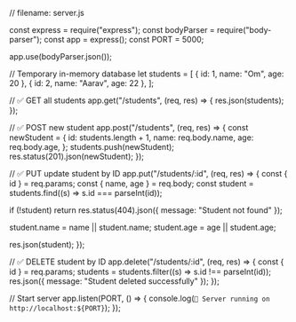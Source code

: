 // filename: server.js

const express = require("express");
const bodyParser = require("body-parser");
const app = express();
const PORT = 5000;

app.use(bodyParser.json());

// Temporary in-memory database
let students = [
  { id: 1, name: "Om", age: 20 },
  { id: 2, name: "Aarav", age: 22 },
];

// ✅ GET all students
app.get("/students", (req, res) => {
  res.json(students);
});

// ✅ POST new student
app.post("/students", (req, res) => {
  const newStudent = {
    id: students.length + 1,
    name: req.body.name,
    age: req.body.age,
  };
  students.push(newStudent);
  res.status(201).json(newStudent);
});

// ✅ PUT update student by ID
app.put("/students/:id", (req, res) => {
  const { id } = req.params;
  const { name, age } = req.body;
  const student = students.find((s) => s.id === parseInt(id));

  if (!student) return res.status(404).json({ message: "Student not found" });

  student.name = name || student.name;
  student.age = age || student.age;

  res.json(student);
});

// ✅ DELETE student by ID
app.delete("/students/:id", (req, res) => {
  const { id } = req.params;
  students = students.filter((s) => s.id !== parseInt(id));
  res.json({ message: "Student deleted successfully" });
});

// Start server
app.listen(PORT, () => {
  console.log(`🚀 Server running on http://localhost:${PORT}`);
});
